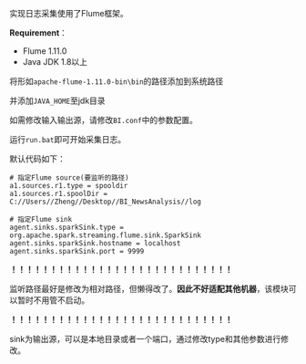 实现日志采集使用了Flume框架。

**Requirement**：

- Flume 1.11.0
- Java JDK 1.8以上

将形如`apache-flume-1.11.0-bin\bin`的路径添加到系统路径

并添加`JAVA_HOME`至jdk目录

如需修改输入输出源，请修改`BI.conf`中的参数配置。

运行`run.bat`即可开始采集日志。

默认代码如下：

```
# 指定Flume source(要监听的路径)
a1.sources.r1.type = spooldir
a1.sources.r1.spoolDir = C://Users//Zheng//Desktop//BI_NewsAnalysis//log

# 指定Flume sink
agent.sinks.sparkSink.type = org.apache.spark.streaming.flume.sink.SparkSink
agent.sinks.sparkSink.hostname = localhost
agent.sinks.sparkSink.port = 9999
```

**！！！！！！！！！！！！！！！！！！！！！！！！！！！！**

监听路径最好是修改为相对路径，但懒得改了。**因此不好适配其他机器**，该模块可以暂时不用管不启动。

**！！！！！！！！！！！！！！！！！！！！！！！！！！！！**

sink为输出源，可以是本地目录或者一个端口，通过修改type和其他参数进行修改。